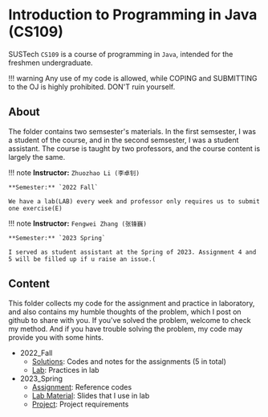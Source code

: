 # Introduction to Programming in Java (CS109)
SUSTech `CS109` is a course of programming in `Java`, intended for the freshmen undergraduate.

!!! warning
    Any use of my code is allowed, while COPING and SUBMITTING to the OJ is highly prohibited. DON'T ruin yourself.

## About
The folder contains two semsester's materials. In the first semsester, I was a student of the course, and in the second semsester, I was a student assistant. The course is taught by two professors, and the course content is largely the same.

!!! note
    **Instructor:** `Zhuozhao Li (李卓钊)`

    **Semester:** `2022 Fall`

    We have a lab(LAB) every week and professor only requires us to submit one exercise(E)

!!! note
    **Instructor:** `Fengwei Zhang (张锋巍)`

    **Semester:** `2023 Spring`

    I served as student assistant at the Spring of 2023. Assignment 4 and 5 will be filled up if u raise an issue.(

## Content

This folder collects my code for the assignment and practice in laboratory, and also contains my humble thoughts of the problem, which I post on github to share with you. If you've solved the problem, welcome to check my method. And if you have trouble solving the problem, my code may provide you with some hints.

- 2022_Fall
	* [Solutions](./2022_Fall/Solutions): Codes and notes for the assignments (5 in total)
	* [Lab](./2022_Fall/Lab): Practices in lab
- 2023_Spring
    * [Assignment](./2023_Spring/Assignment): Reference codes
    * [Lab Material](./2023_Spring/Lab_Material): Slides that I use in lab
    * [Project](https://github.com/chanbengz/SUSTech_CS109_Project/): Project requirements
